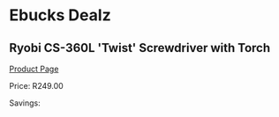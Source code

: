 
# Ebucks Dealz
## Ryobi CS-360L 'Twist' Screwdriver with Torch
[Product Page](https://www.ebucks.com/web/shop/productSelected.do?prodId=1068027333&catId=370101825)

Price: R249.00

Savings: 


	